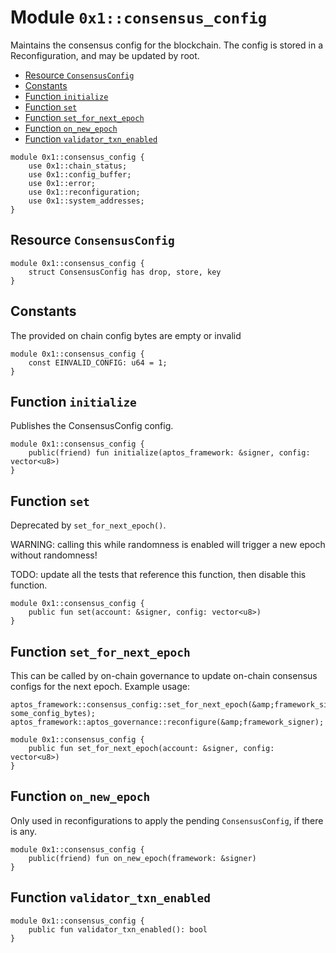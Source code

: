 <a id="0x1_consensus_config"></a>

# Module `0x1::consensus_config`

Maintains the consensus config for the blockchain. The config is stored in a
Reconfiguration, and may be updated by root.

- [Resource `ConsensusConfig`](#0x1_consensus_config_ConsensusConfig)
- [Constants](#@Constants_0)
- [Function `initialize`](#0x1_consensus_config_initialize)
- [Function `set`](#0x1_consensus_config_set)
- [Function `set_for_next_epoch`](#0x1_consensus_config_set_for_next_epoch)
- [Function `on_new_epoch`](#0x1_consensus_config_on_new_epoch)
- [Function `validator_txn_enabled`](#0x1_consensus_config_validator_txn_enabled)

```move
module 0x1::consensus_config {
    use 0x1::chain_status;
    use 0x1::config_buffer;
    use 0x1::error;
    use 0x1::reconfiguration;
    use 0x1::system_addresses;
}
```

<a id="0x1_consensus_config_ConsensusConfig"></a>

## Resource `ConsensusConfig`

```move
module 0x1::consensus_config {
    struct ConsensusConfig has drop, store, key
}
```

<a id="@Constants_0"></a>

## Constants

<a id="0x1_consensus_config_EINVALID_CONFIG"></a>

The provided on chain config bytes are empty or invalid

```move
module 0x1::consensus_config {
    const EINVALID_CONFIG: u64 = 1;
}
```

<a id="0x1_consensus_config_initialize"></a>

## Function `initialize`

Publishes the ConsensusConfig config.

```move
module 0x1::consensus_config {
    public(friend) fun initialize(aptos_framework: &signer, config: vector<u8>)
}
```

<a id="0x1_consensus_config_set"></a>

## Function `set`

Deprecated by `set_for_next_epoch()`.

WARNING: calling this while randomness is enabled will trigger a new epoch without randomness!

TODO: update all the tests that reference this function, then disable this function.

```move
module 0x1::consensus_config {
    public fun set(account: &signer, config: vector<u8>)
}
```

<a id="0x1_consensus_config_set_for_next_epoch"></a>

## Function `set_for_next_epoch`

This can be called by on&#45;chain governance to update on&#45;chain consensus configs for the next epoch.
Example usage:

```
aptos_framework::consensus_config::set_for_next_epoch(&amp;framework_signer, some_config_bytes);
aptos_framework::aptos_governance::reconfigure(&amp;framework_signer);
```

```move
module 0x1::consensus_config {
    public fun set_for_next_epoch(account: &signer, config: vector<u8>)
}
```

<a id="0x1_consensus_config_on_new_epoch"></a>

## Function `on_new_epoch`

Only used in reconfigurations to apply the pending `ConsensusConfig`, if there is any.

```move
module 0x1::consensus_config {
    public(friend) fun on_new_epoch(framework: &signer)
}
```

<a id="0x1_consensus_config_validator_txn_enabled"></a>

## Function `validator_txn_enabled`

```move
module 0x1::consensus_config {
    public fun validator_txn_enabled(): bool
}
```
